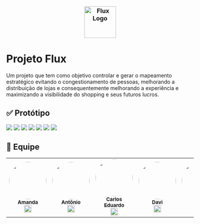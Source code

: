 <h3 align="center">
  <img src="https://i.imgur.com/CA5GE25.png" alt="Flux Logo" height="85"/>
</h3>

# Projeto Flux
Um projeto que tem como objetivo controlar e gerar o mapeamento estratégico evitando o congestionamento de pessoas, melhorando a distribuição de lojas e consequentemente melhorando a experiência e maximizando a visibilidade do shopping e seus futuros lucros. 

## ✅ Protótipo
<img  src="https://i.imgur.com/e1G4tea.jpg" />
<img  src="https://i.imgur.com/nv6NaKD.png" />
<img  src="https://i.imgur.com/3tkYNaA.jpg" />
<img  src="https://i.imgur.com/cYzyL47.png" />
<img  src="https://i.imgur.com/uXKLu0p.png" />
<img  src="https://i.imgur.com/g3NvYaQ.jpg" />
<img  src="https://i.imgur.com/qeCH6xr.jpg" />


## 👤 Equipe
<table>

<td  align="center"><a  href="https://github.com/amandaribeiro1" ><img  style="border-radius: 50%;"  src="https://i.imgur.com/lqb9Avx.jpg"  width="100px;"/><br/><sub><b>Amanda </b></sub></a><br /><a  href="https://github.com/amandaribeiro1" ><img  src="https://cdn.jsdelivr.net/gh/devicons/devicon/icons/github/github-original.svg"  width="20"/></a>
</td>
<td  align="center"><a  href="https://github.com/a" ><img  style="border-radius: 50%;"  src=""  width="100px;"/><br/><sub><b>Antônio </b></sub></a><br /><a  href="https://github.com/" ><img  src="https://cdn.jsdelivr.net/gh/devicons/devicon/icons/github/github-original.svg"  width="20"/></a>
</td>
<td  align="center"><a  href="https://github.com/" ><img  style="border-radius: 50%;"  src=""  width="100px;"/><br/><sub><b>Carlos <br> Eduardo </b></sub></a><br /><a  href="https://github.com/" ><img  src="https://cdn.jsdelivr.net/gh/devicons/devicon/icons/github/github-original.svg"  width="20"/></a>
</td>
<td  align="center"><a  href="https://github.com/" ><img  style="border-radius: 50%;"  src=""  width="100px;"/><br/><sub><b>Davi </b></sub></a><br /><a  href="https://github.com/" ><img  src="https://cdn.jsdelivr.net/gh/devicons/devicon/icons/github/github-original.svg"  width="20"/></a>
</td>
<td  align="center"><a  href="https://github.com/" ><img  style="border-radius: 50%;"  src=""  width="100px;"/><br/><sub><b>Enzo </b></sub></a><br /><a  href="https://github.com/" ><img  src="https://cdn.jsdelivr.net/gh/devicons/devicon/icons/github/github-original.svg"  width="20"/></a>
</td>
<td  align="center"><a  href="https://github.com/" ><img  style="border-radius: 50%;"  src=""  width="100px;"/><br/><sub><b>Felipe<br>Baamonde </b></sub></a><br /><a  href="https://github.com/" ><img  src="https://cdn.jsdelivr.net/gh/devicons/devicon/icons/github/github-original.svg"  width="20"/></a>
</td>


</table>

